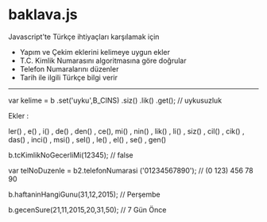 # baklava.js

Javascript'te Türkçe ihtiyaçları karşılamak için

- Yapım ve Çekim eklerini kelimeye uygun ekler
- T.C. Kimlik Numarasını algoritmasına göre doğrular
- Telefon Numaralarını düzenler
- Tarih ile ilgili Türkçe bilgi verir

---

var kelime = b .set('uyku',B_CINS) .siz() .lik() .get(); // uykusuzluk

Ekler :

ler() , e() , i() , de() , den() , ce(), mi() , nin() , lik() , li() , siz() , cil() , cik() , das() , inci() , msi() , sel() , le() , el() , se() , gen()

b.tcKimlikNoGecerliMi(12345); // false
	
var telNoDuzenle = b2.telefonNumarasi ('01234567890'); // (0 123) 456 78 90

b.haftaninHangiGunu(31,12,2015); // Perşembe

b.gecenSure(21,11,2015,20,31,50); // 7 Gün Önce
